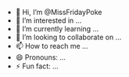 - 👋 Hi, I’m @MissFridayPoke
- 👀 I’m interested in ...
- 🌱 I’m currently learning ...
- 💞️ I’m looking to collaborate on ...
- 📫 How to reach me ...
- 😄 Pronouns: ...
- ⚡ Fun fact: ...

<!---
MissFridayPoke/MissFridayPoke is a ✨ special ✨ repository because its `README.md` (this file) appears on your GitHub profile.
You can click the Preview link to take a look at your changes.
--->
